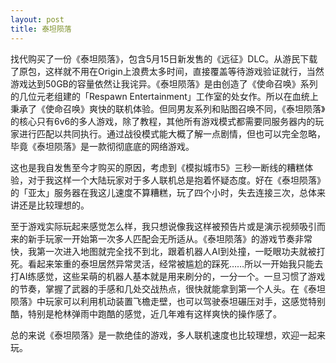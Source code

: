 ```yaml
---
layout: post
title: 泰坦陨落
---
```

找代购买了一份《泰坦陨落》，包含5月15日新发售的《远征》DLC。从游民下载了原包，这样就不用在Origin上浪费太多时间，直接覆盖等待游戏验证就行，当然游戏达到50GB的容量依然让我诧异。《泰坦陨落》是由创造了《使命召唤》系列的几位元老组建的「Respawn Entertainment」工作室的处女作。所以在血统上秉承了《使命召唤》爽快的联机体验。但同男友系列和贴图召唤不同，《泰坦陨落》的核心只有6v6的多人游戏，除了教程，其他所有游戏模式都需要同服务器内的玩家进行匹配以共同执行。通过战役模式能大概了解一点剧情，但也可以完全忽略，毕竟《泰坦陨落》是一款彻彻底底的网络游戏。

这也是我自发售至今才购买的原因，考虑到《模拟城市5》三秒一断线的糟糕体验，对于我这样一个大陆玩家对于多人联机总是抱着怀疑态度。好在《泰坦陨落》的「亚太」服务器在我这儿速度不算糟糕，玩了四个小时，失去连接三次，总体来讲还是比较理想的。

至于游戏实际玩起来感觉怎么样，我只想说像我这样被预告片或是演示视频吸引而来的新手玩家一开始第一次多人匹配会无所适从。《泰坦陨落》的游戏节奏非常快，我第一次进入地图就完全找不到北，跟着机器人AI到处撞，一眨眼功夫就被打死。看起来笨重的泰坦居然异常灵活，经常被尴尬的踩死……所以一开始我只能去打AI练感觉，这些呆萌的机器人基本就是用来刷分的，一分一个。一旦习惯了游戏的节奏，掌握了武器的手感和几处交战热点，很快就能拿到第一个人头。在《泰坦陨落》中玩家可以利用机动装置飞檐走壁，也可以驾驶泰坦碾压对手，这感觉特别酷，特别是枪林弹雨中跑酷的感觉，近几年难有这样爽快的操作感了。

总的来说《泰坦陨落》是一款绝佳的游戏，多人联机速度也比较理想，欢迎一起来玩。